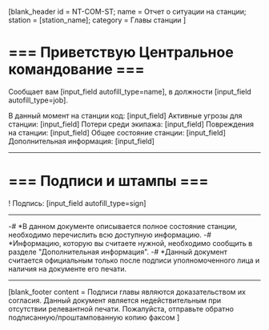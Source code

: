 [blank_header
id = NT-COM-ST;
name = Отчет о ситуации на станции;
station = [station_name];
category = Главы станции
]

# === Приветствую Центральное командование ===

Сообщает вам [input_field autofill_type=name], в должности [input_field autofill_type=job].
<br>

В данный момент на станции код: [input_field]
Активные угрозы для станции: [input_field]
Потери среди экипажа: [input_field]
Повреждения на станции: [input_field]
Общее состояние станции: [input_field]
Дополнительная информация: [input_field]

---

# === Подписи и штампы ===

! Подпись: [input_field autofill_type=sign]

---

-# *В данном документе описывается полное состояние станции, необходимо перечислить всю доступную информацию.
-# *Информацию, которую вы считаете нужной, необходимо сообщить в разделе "Дополнительная информация".
-# *Данный документ считается официальным только после подписи уполномоченного лица и наличия на документе его печати.

---

[blank_footer
content = Подписи главы являются доказательством их согласия.
Данный документ является недействительным при отсутствии релевантной печати.
Пожалуйста, отправьте обратно подписанную/проштампованную копию факсом
]
